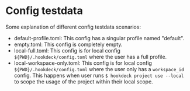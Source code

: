 # Config testdata

Some explanation of different config testdata scenarios:

- default-profile.toml: This config has a singular profile named "default".
- empty.toml: This config is completely empty.
- local-full.toml: This config is for local config `${PWD}/.hookdeck/config.toml` where the user has a full profile.
- local-workspace-only.toml: This config is for local config `${PWD}/.hookdeck/config.toml` where the user only has a `workspace_id` config. This happens when user runs `$ hookdeck project use --local` to scope the usage of the project within their local scope.
